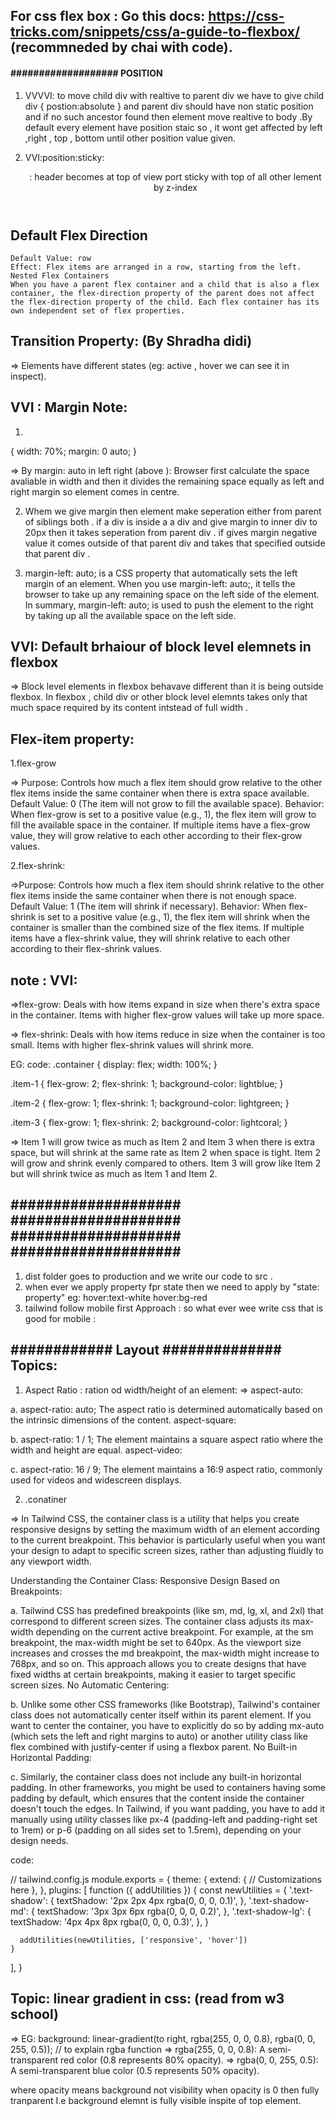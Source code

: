 ## For css flex box : Go this docs: https://css-tricks.com/snippets/css/a-guide-to-flexbox/   (recommneded by chai with code).

####      ###################     POSITION       ############
1. VVVVI: to move child div with realtive to parent div we have to give  child div { postion:absolute } and parent div should have  non static position and if no such ancestor found then element move realtive to body .By default every element have position staic so , it wont get affected by left ,right , top , bottom until other position value given.

2. VVI:position:sticky: <header className="p-3 shadow-xl sticky top-0 z-[9999] bg-white">  : header becomes at top of view port sticky with top of all other lement by z-index


## Default Flex Direction
    Default Value: row
    Effect: Flex items are arranged in a row, starting from the left.
    Nested Flex Containers
    When you have a parent flex container and a child that is also a flex container, the flex-direction property of the parent does not affect the flex-direction property of the child. Each flex container has its own independent set of flex properties.



## Transition Property:   (By Shradha didi)
=> Elements have different states (eg: active , hover   we can see it in inspect). 


## VVI : Margin Note: 
1. 
{
    width: 70%;
    margin: 0 auto;
}

=> By margin: auto in left right (above ): Browser first calculate the space avaliable in width and then it divides the remaining space equally as left and right margin so element comes in centre.

2.  Whem we give margin then element  make seperation  either from parent of siblings both . if a div is inside a a div and give margin  to inner div to 20px then  it takes  seperation from  parent div . if gives margin negative value it comes outside of that parent div and takes that specified outside that parent div . 

3. margin-left: auto; is a CSS property that automatically sets the left margin of an element. When you use margin-left: auto;, it tells the browser to take up any remaining space on the left side of the element.  In summary, margin-left: auto; is used to push the element to the right by taking up all the available space on the left side.

## VVI: Default brhaiour of block level elemnets in flexbox
=> Block level elements in flexbox behavave different than it is being  outside flexbox. In flexbox , child div or other block level elemnts takes only that much space required by its content intstead of full width .


## Flex-item property:
1.flex-grow

=> Purpose: Controls how much a flex item should grow relative to the other flex items inside the same container when there is extra space available.
Default Value: 0 (The item will not grow to fill the available space).
Behavior: When flex-grow is set to a positive value (e.g., 1), the flex item will grow to fill the available space in the container. If multiple items have a flex-grow value, they will grow relative to each other according to their flex-grow values.

2.flex-shrink:

=>Purpose: Controls how much a flex item should shrink relative to the other flex items inside the same container when there is not enough space.
Default Value: 1 (The item will shrink if necessary).
Behavior: When flex-shrink is set to a positive value (e.g., 1), the flex item will shrink when the container is smaller than the combined size of the flex items. If multiple items have a flex-shrink value, they will shrink relative to each other according to their flex-shrink values.

## note : VVI: 
=>flex-grow: Deals with how items expand in size when there's extra space in the container. Items with higher flex-grow values will take up more space.

=> flex-shrink: Deals with how items reduce in size when the container is too small. Items with higher flex-shrink values will shrink more.

EG: code: 
.container {
  display: flex;
  width: 100%;
}

.item-1 {
  flex-grow: 2;
  flex-shrink: 1;
  background-color: lightblue;
}

.item-2 {
  flex-grow: 1;
  flex-shrink: 1;
  background-color: lightgreen;
}

.item-3 {
  flex-grow: 1;
  flex-shrink: 2;
  background-color: lightcoral;
}

=> Item 1 will grow twice as much as Item 2 and Item 3 when there is extra space, but will shrink at the same rate as Item 2 when space is tight.
Item 2 will grow and shrink evenly compared to others.
Item 3 will grow like Item 2 but will shrink twice as much as Item 1 and Item 2.


## ####################   ####################       ####################    ####################    #################### 
<!--    TAILWIND CSS  -->

1. dist folder goes to production and we write our code to src .
2. when ever we apply property fpr state then we need to apply by "state: property"    eg: hover:text-white  hover:bg-red
3. tailwind follow mobile first Approach : so what ever wee write css that is good for mobile : 




## ############ Layout ##############  Topics:
 1. Aspect Ratio : ration od width/height of an element:
=> aspect-auto:

a. aspect-ratio: auto;
The aspect ratio is determined automatically based on the intrinsic dimensions of the content.
aspect-square:

b. aspect-ratio: 1 / 1;
The element maintains a square aspect ratio where the width and height are equal.
aspect-video:

c. aspect-ratio: 16 / 9;
The element maintains a 16:9 aspect ratio, commonly used for videos and widescreen displays.


2. .conatiner

=> In Tailwind CSS, the container class is a utility that helps you create responsive designs by setting the maximum width of an element according to the current breakpoint. This behavior is particularly useful when you want your design to adapt to specific screen sizes, rather than adjusting fluidly to any viewport width.

Understanding the Container Class:
Responsive Design Based on Breakpoints:

a. Tailwind CSS has predefined breakpoints (like sm, md, lg, xl, and 2xl) that correspond to different screen sizes. The container class adjusts its max-width depending on the current active breakpoint.
For example, at the sm breakpoint, the max-width might be set to 640px. As the viewport size increases and crosses the md breakpoint, the max-width might increase to 768px, and so on.
This approach allows you to create designs that have fixed widths at certain breakpoints, making it easier to target specific screen sizes.
No Automatic Centering:

b. Unlike some other CSS frameworks (like Bootstrap), Tailwind's container class does not automatically center itself within its parent element.
If you want to center the container, you have to explicitly do so by adding mx-auto (which sets the left and right margins to auto) or another utility class like flex combined with justify-center if using a flexbox parent.
No Built-in Horizontal Padding:

c. Similarly, the container class does not include any built-in horizontal padding. In other frameworks, you might be used to containers having some padding by default, which ensures that the content inside the container doesn't touch the edges.
In Tailwind, if you want padding, you have to add it manually using utility classes like px-4 (padding-left and padding-right set to 1rem) or p-6 (padding on all sides set to 1.5rem), depending on your design needs.

code: <div class="container mx-auto px-4">
  <!-- Your content here -->
</div>







<!-- NOt NEEDED TO  LEARN THIS , NEED TO HAVE IDEA ABOUT THIS: -->

<!-- Pligins -->

// tailwind.config.js
module.exports = {
  theme: {
    extend: {
      // Customizations here
    },
  },
  plugins: [
    function ({ addUtilities }) {
      const newUtilities = {
        '.text-shadow': {
          textShadow: '2px 2px 4px rgba(0, 0, 0, 0.1)',
        },
        '.text-shadow-md': {
          textShadow: '3px 3px 6px rgba(0, 0, 0, 0.2)',
        },
        '.text-shadow-lg': {
          textShadow: '4px 4px 8px rgba(0, 0, 0, 0.3)',
        },
      }

      addUtilities(newUtilities, ['responsive', 'hover'])
    }
  ],
}


## Topic: linear gradient in css: (read from w3 school)
=> EG: background: linear-gradient(to right, rgba(255, 0, 0, 0.8), rgba(0, 0, 255, 0.5));   // to explain rgba function
=> rgba(255, 0, 0, 0.8): A semi-transparent red color (0.8 represents 80% opacity).
=> rgba(0, 0, 255, 0.5): A semi-transparent blue color (0.5 represents 50% opacity).

where opacity means background not visibility when opacity is 0 then fully tranparent I.e background elemnt is fully visible inspite of top element.



